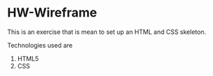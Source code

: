 # HW-Wireframe
This is an exercise that is mean to set up an HTML and CSS skeleton. 

</h2>Technologies used are</h2>
<ol>
  <li>HTML5</li>
  <li>CSS</li>
</ol>
